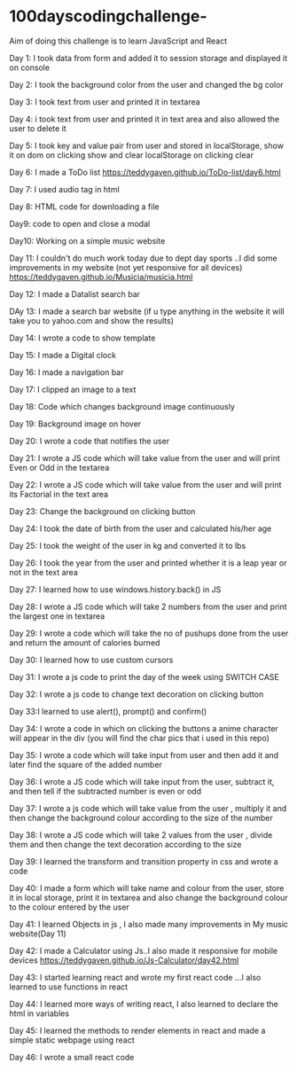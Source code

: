 # 100dayscodingchallenge- 

Aim of doing this challenge is to learn JavaScript and React 

Day 1: I took data from form and added it to session storage and displayed it on console

Day 2: I took the background color from the user and changed the bg color 

Day 3: I took text from user and printed it in textarea 

Day 4: i took text from user and printed it in text area and also allowed the user to delete it 

Day 5: I took key and value pair from user and stored in localStorage, show it on dom on clicking show and clear localStorage on clicking clear

Day 6: I made a ToDo list https://teddygaven.github.io/ToDo-list/day6.html

Day 7: I used audio tag in html 

Day 8: HTML code for downloading a file

Day9: code to open and close a modal

Day10: Working on a simple music website

Day 11: I couldn't do much work today due to dept day sports ..I did some improvements in my website (not yet responsive for all devices)
https://teddygaven.github.io/Musicia/musicia.html 

Day 12: I made a Datalist search bar 

DAy 13: I made a search bar website (if u type anything in the website it will take you to yahoo.com and show the results)

Day 14: I wrote a code to show template

Day 15: I made a Digital clock

Day 16: I made a navigation bar 

Day 17: I clipped an image to a text

Day 18: Code which changes background image continuously

Day 19: Background image on hover

Day 20: I wrote a code that notifies the user

Day 21: I wrote a JS code which will take value from the user and will print Even or Odd in the textarea

Day 22: I wrote a JS code which will take value from the user and will print its Factorial in the text area

Day 23: Change the background on clicking button

Day 24: I took the date of birth from the user and calculated his/her age

Day 25: I took the weight of the user in kg and converted it to lbs

Day 26: I took the year from the user and printed whether it is a leap year or not in the text area

Day 27: I learned how to use  windows.history.back() in JS

Day 28: I wrote a JS code which will take 2 numbers from the user and print the largest one in textarea

Day 29: I wrote a code which will take the no of pushups done from the user and return the amount of calories burned

Day 30: I learned how to use custom cursors

Day 31: I wrote a js code to print the day of the week using SWITCH CASE

Day 32: I wrote a js code to change text decoration on clicking button

Day 33:I learned to use alert(), prompt() and confirm()

Day 34: I wrote a code in which on clicking the buttons a anime character will appear in the div (you will find the char pics that i used in this repo)

Day 35: I wrote a code which will take input from user and then add it and later find the square of the added number

Day 36: I wrote a JS code which will take input from the user, subtract it, and then tell if the subtracted number is even or odd 

Day 37: I wrote a js code which will take value from the user , multiply it and then change the background colour according to the size of the number 

Day 38: I wrote a JS code which will take 2 values from the user , divide them and then change the text decoration according to the size

Day 39: I learned the transform and transition property in css and wrote a code 

Day 40: I made a form which will take name and colour from the user, store it in local storage, print it in textarea and also change the background colour to the colour entered by the user

Day 41: I learned Objects in js , I also made many improvements in My music website(Day 11)

Day 42: I made a Calculator using Js..I also made it responsive for mobile devices    https://teddygaven.github.io/Js-Calculator/day42.html

Day 43: I started learning react and wrote my first react code ...I also learned to use functions in react 

Day 44: I learned more ways of writing react, I also learned to declare the html in variables 

Day 45: I learned the methods to render elements in react and made a simple static webpage using react

Day 46: I wrote a small react code 
